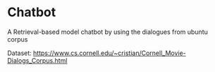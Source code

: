 
# Chatbot

A Retrieval-based model chatbot by using the dialogues from ubuntu corpus

Dataset: https://www.cs.cornell.edu/~cristian/Cornell_Movie-Dialogs_Corpus.html
